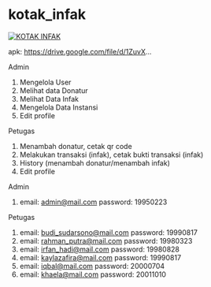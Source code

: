 # kotak_infak

[![KOTAK INFAK](https://img.youtube.com/vi/CNl_9NR323c/0.jpg)](https://www.youtube.com/watch?v=CNl_9NR323c)

apk:
https://drive.google.com/file/d/1ZuvX...

Admin

1. Mengelola User
2. Melihat data Donatur
3. Melihat Data Infak
4. Mengelola Data Instansi
5. Edit profile

Petugas

1. Menambah donatur, cetak qr code
2. Melakukan transaksi (infak), cetak bukti transaksi (infak)
3. History (menambah donatur/menambah infak)
4. Edit profile

Admin
1. email: admin@mail.com password: 19950223

Petugas
1. email: budi_sudarsono@mail.com password: 19990817
2. email: rahman_putra@mail.com password: 19980323
3. email: irfan_hadi@mail.com password: 19980828
4. email: kaylazafira@mail.com password: 19990817
5. email: iqbal@mail.com password: 20000704
6. email: khaela@mail.com password: 20011010
